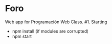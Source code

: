 # Foro
Web app for Programación Web Class.
#1. Starting

* npm install (if modules are corrupted)
* npm start
